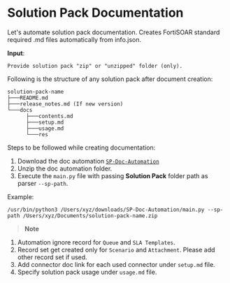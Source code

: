 # Solution Pack Documentation

Let's automate solution pack documentation. Creates FortiSOAR standard required .md files automatically from info.json.

**Input**:
```
Provide solution pack "zip" or "unzipped" folder (only).
```

Following is the structure of any solution pack after document creation: 
```
solution-pack-name
├───README.md
├───release_notes.md (If new version)
└───docs
      ├───contents.md
      ├───setup.md
      ├───usage.md
      └───res
```

Steps to be followed while creating documentation:
1. Download the doc automation [`SP-Doc-Automation`](https://github.com/fortinet-fortisoar/how-tos/raw/main/documenting/solution-pack/SP-Doc-Automation)
2. Unzip the doc automation folder.
3. Execute the `main.py` file with passing **Solution Pack** folder path as parser `--sp-path`.
   
Example:
```
/usr/bin/python3 /Users/xyz/downloads/SP-Doc-Automation/main.py --sp-path /Users/xyz/Documents/solution-pack-name.zip
```

> **Note**
1. Automation ignore record for `Queue` and `SLA Templates`.
2. Record set get created only for `Scenario` and `Attachment`. Please add other record set if used.
3. Add connector doc link for each used connector under `setup.md` file.
4. Specify solution pack usage under `usage.md` file.